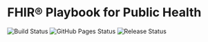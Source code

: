 # FHIR® Playbook for Public Health

![Build Status](https://img.shields.io/github/workflow/status/phfic/playbook/deploy/main)
![GitHub Pages Status](https://img.shields.io/github/deployments/phfic/playbook/github-pages?color=blue&label=pages)
![Release Status](https://img.shields.io/badge/release-draft-red)
